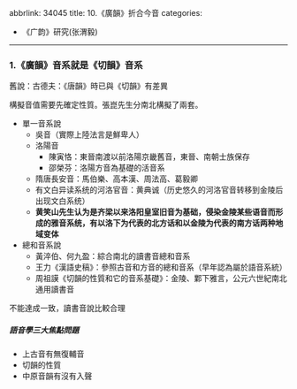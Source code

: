 abbrlink: 34045
title: 10.《廣韻》折合今音
categories:
  - 《广韵》研究(张渭毅)
---
### 1.《廣韻》音系就是《切韻》音系

舊說：古德夫：《唐韻》時已與《切韻》有差異

構擬音值需要先確定性質。張崑先生分南北構擬了兩套。

- 單一音系說
	- 吳音（實際上陸法言是鮮卑人）
	- 洛陽音
		- 陳寅恪：東晉南渡以前洛陽京畿舊音，東晉、南朝士族保存
		- 邵榮芬：洛陽方音為基礎的活音系
	- 隋唐長安音：馬伯樂、高本漢、周法高、葛毅卿
	- 有文白异读系统的河洛官音：黄典诚（历史悠久的河洛官音转移到金陵后出现文白系统）
	- **黄笑山先生认为是齐梁以来洛阳皇室旧音为基础，侵染金陵某些语音而形成的雅音系统，有以洛下为代表的北方话和以金陵为代表的南方话两种地域变体**
- 總和音系說
	- 黃淬伯、何九盈：綜合南北的讀書音總和音系
	- 王力《漢語史稿》：參照古音和方音的總和音系（早年認為屬於語音系統）
	- 周祖謨《切韻的性質和它的音系基礎》：金陵、鄴下雅言，公元六世紀南北通用讀書音

不能達成一致，讀書音說比較合理

##### 語音學三大焦點問題

- 上古音有無復輔音
- 切韻的性質
- 中原音韻有沒有入聲